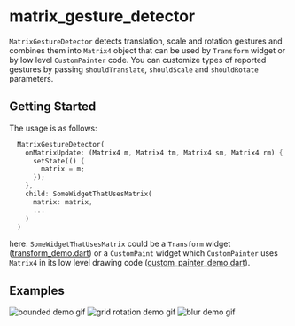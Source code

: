 # matrix_gesture_detector

`MatrixGestureDetector` detects translation, scale and rotation gestures
and combines them into `Matrix4` object that can be used by `Transform` widget
or by low level `CustomPainter` code. You can customize types of reported
gestures by passing `shouldTranslate`, `shouldScale` and `shouldRotate`
parameters.

## Getting Started

The usage is as follows:

```dart
  MatrixGestureDetector(
    onMatrixUpdate: (Matrix4 m, Matrix4 tm, Matrix4 sm, Matrix4 rm) {
      setState(() {
        matrix = m;
      });
    },
    child: SomeWidgetThatUsesMatrix(
      matrix: matrix,
      ...
    )
  )
```
here: `SomeWidgetThatUsesMatrix` could be a `Transform` widget
([transform_demo.dart](https://github.com/pskink/matrix_gesture_detector/blob/master/example/lib/transform_demo.dart)) or a `CustomPaint` widget which
`CustomPainter` uses `Matrix4` in its low level drawing code
([custom_painter_demo.dart](https://github.com/pskink/matrix_gesture_detector/blob/master/example/lib/custom_painter_demo.dart)).

## Examples

![bounded demo gif](https://i.imgur.com/TEHJVYC.gif) ![grid rotation demo gif](https://i.imgur.com/H3BbzuB.gif) ![blur demo gif](https://i.imgur.com/8JAwcEV.gif)
